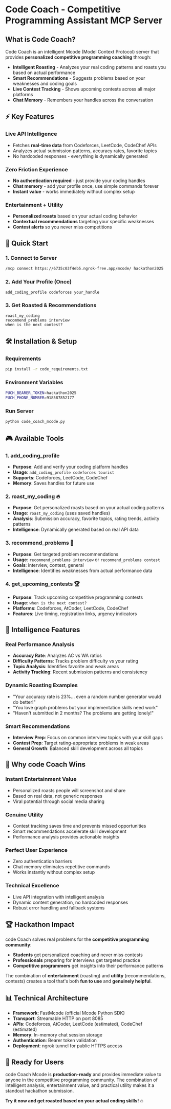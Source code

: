#  Code Coach - Competitive Programming Assistant MCP Server

##  **What is Code Coach?**

Code Coach is an intelligent Mcode (Model Context Protocol) server that provides **personalized competitive programming coaching** through:

-  **Intelligent Roasting** - Analyzes your real coding patterns and roasts you based on actual performance
-  **Smart Recommendations** - Suggests problems based on your weaknesses and coding goals  
-  **Live Contest Tracking** - Shows upcoming contests across all major platforms
-  **Chat Memory** - Remembers your handles across the conversation

## ⚡ **Key Features**

### **Live API Intelligence**
- Fetches **real-time data** from Codeforces, LeetCode, CodeChef APIs
- Analyzes actual submission patterns, accuracy rates, favorite topics
- No hardcoded responses - everything is dynamically generated

### **Zero Friction Experience**
- **No authentication required** - just provide your coding handles
- **Chat memory** - add your profile once, use simple commands forever
- **Instant value** - works immediately without complex setup

### **Entertainment + Utility**
- **Personalized roasts** based on your actual coding behavior
- **Contextual recommendations** targeting your specific weaknesses
- **Contest alerts** so you never miss competitions

## 🚀 **Quick Start**

### **1. Connect to Server**
```bash
/mcp connect https://6735c03f4eb5.ngrok-free.app/mcode/ hackathon2025
```

### **2. Add Your Profile (Once)**
```
add_coding_profile codeforces your_handle
```

### **3. Get Roasted & Recommendations**
```
roast_my_coding
recommend_problems interview
when is the next contest?
```

## 🛠 **Installation & Setup**

### **Requirements**
```bash
pip install -r code_requirements.txt
```

### **Environment Variables**
```bash
PUCH_BEARER_TOKEN=hackathon2025
PUCH_PHONE_NUMBER=918587852177
```

### **Run Server**
```bash
python code_coach_mcode.py
```

## 🎮 **Available Tools**

### **1. add_coding_profile**
- **Purpose**: Add and verify your coding platform handles
- **Usage**: `add_coding_profile codeforces tourist`
- **Supports**: Codeforces, LeetCode, CodeChef
- **Memory**: Saves handles for future use

### **2. roast_my_coding** 🔥
- **Purpose**: Get personalized roasts based on your actual coding patterns
- **Usage**: `roast_my_coding` (uses saved handles)
- **Analysis**: Submission accuracy, favorite topics, rating trends, activity patterns
- **Intelligence**: Dynamically generated based on real API data

### **3. recommend_problems** 🎯
- **Purpose**: Get targeted problem recommendations
- **Usage**: `recommend_problems interview` or `recommend_problems contest`
- **Goals**: interview, contest, general
- **Intelligence**: Identifies weaknesses from actual performance data

### **4. get_upcoming_contests** 🏆
- **Purpose**: Track upcoming competitive programming contests
- **Usage**: `when is the next contest?`
- **Platforms**: Codeforces, AtCoder, LeetCode, CodeChef
- **Features**: Live timing, registration links, urgency indicators

## 🧠 **Intelligence Features**

### **Real Performance Analysis**
- **Accuracy Rate**: Analyzes AC vs WA ratios
- **Difficulty Patterns**: Tracks problem difficulty vs your rating
- **Topic Analysis**: Identifies favorite and weak areas
- **Activity Tracking**: Recent submission patterns and consistency

### **Dynamic Roasting Examples**
- "Your accuracy rate is 23%... even a random number generator would do better!"
- "You love graph problems but your implementation skills need work"
- "Haven't submitted in 2 months? The problems are getting lonely!"

### **Smart Recommendations**
- **Interview Prep**: Focus on common interview topics with your skill gaps
- **Contest Prep**: Target rating-appropriate problems in weak areas  
- **General Growth**: Balanced skill development across all topics

## 🎯 **Why code Coach Wins**

### **Instant Entertainment Value**
- Personalized roasts people will screenshot and share
- Based on real data, not generic responses
- Viral potential through social media sharing

### **Genuine Utility**
- Contest tracking saves time and prevents missed opportunities
- Smart recommendations accelerate skill development
- Performance analysis provides actionable insights

### **Perfect User Experience**
- Zero authentication barriers
- Chat memory eliminates repetitive commands
- Works instantly without complex setup

### **Technical Excellence**
- Live API integration with intelligent analysis
- Dynamic content generation, no hardcoded responses
- Robust error handling and fallback systems

## 🏆 **Hackathon Impact**

code Coach solves real problems for the **competitive programming community**:

- **Students** get personalized coaching and never miss contests
- **Professionals** preparing for interviews get targeted practice
- **Competitive programmers** get insights into their performance patterns

The combination of **entertainment** (roasting) and **utility** (recommendations, contests) creates a tool that's both **fun to use** and **genuinely helpful**.

## 📊 **Technical Architecture**

- **Framework**: FastMcode (official Mcode Python SDK)
- **Transport**: Streamable HTTP on port 8085
- **APIs**: Codeforces, AtCoder, LeetCode (estimated), CodeChef (estimated)
- **Memory**: In-memory chat session storage
- **Authentication**: Bearer token validation
- **Deployment**: ngrok tunnel for public HTTPS access

## 🎉 **Ready for Users**

code Coach Mcode is **production-ready** and provides immediate value to anyone in the competitive programming community. The combination of intelligent analysis, entertainment value, and practical utility makes it a standout hackathon submission.

**Try it now and get roasted based on your actual coding skills!** 🔥
